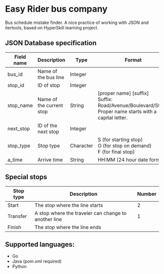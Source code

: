 # Easy Rider bus company
Bus schedule mistake finder. A nice practice of working with JSON and itertools, based on HyperSkill learning project.

## JSON Database specification
| Field name | Description              | Type      | Format                                                                                                      | Other    |
|------------|--------------------------|-----------|-------------------------------------------------------------------------------------------------------------|----------|
| bus_id     | Name of the bus line     | Integer   |                                                                                                             | Required |
| stop_id    | ID of stop               | Integer   |                                                                                                             | Required |
| stop_name  | Name of the current stop | String    | [proper name] [suffix]<br>Suffix: Road/Avenue/Boulevard/Street<br>Proper name starts with a capital letter. | Required |
| next_stop  | ID of the next stop      | Integer   |                                                                                                             | Required |
| stop_type  | Stop type                | Character | S (for starting stop)<br>O (for stop on demand)<br>F (for final stop)                                       |          |
| a_time     | Arrive time              | String    | HH:MM (24 hour date format)                                                                                 | Required |

## Special stops
| Stop type | Description                                          | Number |
|-----------|------------------------------------------------------|--------|
| Start     | The stop where the line starts                       | 2      |
| Transfer  | A stop where the traveler can change to another line | 1      |
| Finish    | The stop where the line ends                         |        |

## Supported languages:
- Go
- Java (pom.xml required)
- Python
